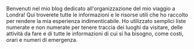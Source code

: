 Benvenuti nel mio blog dedicato all'organizzazione del mio viaggio a Londra! Qui troverete tutte le informazioni e le risorse utili che ho raccolto per rendere la mia esperienza indimenticabile. 
Ho utilizzato semplici liste numerate e non numerate per tenere traccia dei luoghi da visitare, delle attività da fare e di tutte le informazioni di cui si ha bisogno, come costi, orari e numeri di emergenza.
